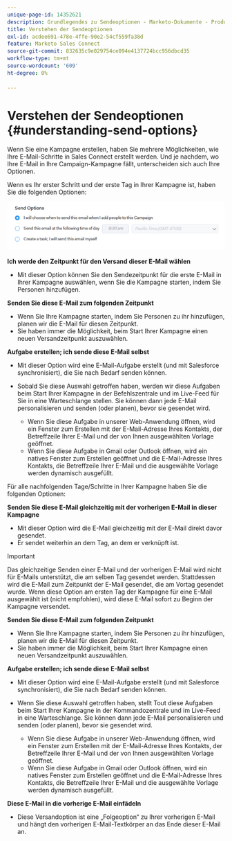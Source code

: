 ```yaml
---
unique-page-id: 14352621
description: Grundlegendes zu Sendeoptionen - Marketo-Dokumente - Produktdokumentation
title: Verstehen der Sendeoptionen
exl-id: acdee691-478e-4ffe-90e2-54cf559fa38d
feature: Marketo Sales Connect
source-git-commit: 832635c9e029754ce094e4137724bcc956dbcd35
workflow-type: tm+mt
source-wordcount: '609'
ht-degree: 0%

---
```


# Verstehen der Sendeoptionen {#understanding-send-options}

Wenn Sie eine Kampagne erstellen, haben Sie mehrere Möglichkeiten, wie Ihre E-Mail-Schritte in Sales Connect erstellt werden. Und je nachdem, wo Ihre E-Mail in Ihre Campaign-Kampagne fällt, unterscheiden sich auch Ihre Optionen.

Wenn es Ihr erster Schritt und der erste Tag in Ihrer Kampagne ist, haben Sie die folgenden Optionen:

![](assets/image2019-10-25-10-43-19.png)

**Ich werde den Zeitpunkt für den Versand dieser E-Mail wählen**

* Mit dieser Option können Sie den Sendezeitpunkt für die erste E-Mail in Ihrer Kampagne auswählen, wenn Sie die Kampagne starten, indem Sie Personen hinzufügen.

**Senden Sie diese E-Mail zum folgenden Zeitpunkt**

* Wenn Sie Ihre Kampagne starten, indem Sie Personen zu ihr hinzufügen, planen wir die E-Mail für diesen Zeitpunkt.
* Sie haben immer die Möglichkeit, beim Start Ihrer Kampagne einen neuen Versandzeitpunkt auszuwählen.

**Aufgabe erstellen; ich sende diese E-Mail selbst**

* Mit dieser Option wird eine E-Mail-Aufgabe erstellt (und mit Salesforce synchronisiert), die Sie nach Bedarf senden können.
* Sobald Sie diese Auswahl getroffen haben, werden wir diese Aufgaben beim Start Ihrer Kampagne in der Befehlszentrale und im Live-Feed für Sie in eine Warteschlange stellen. Sie können dann jede E-Mail personalisieren und senden (oder planen), bevor sie gesendet wird.

   * Wenn Sie diese Aufgabe in unserer Web-Anwendung öffnen, wird ein Fenster zum Erstellen mit der E-Mail-Adresse Ihres Kontakts, der Betreffzeile Ihrer E-Mail und der von Ihnen ausgewählten Vorlage geöffnet.
   * Wenn Sie diese Aufgabe in Gmail oder Outlook öffnen, wird ein natives Fenster zum Erstellen geöffnet und die E-Mail-Adresse Ihres Kontakts, die Betreffzeile Ihrer E-Mail und die ausgewählte Vorlage werden dynamisch ausgefüllt.

Für alle nachfolgenden Tage/Schritte in Ihrer Kampagne haben Sie die folgenden Optionen:

**Senden Sie diese E-Mail gleichzeitig mit der vorherigen E-Mail in dieser Kampagne**

* Mit dieser Option wird die E-Mail gleichzeitig mit der E-Mail direkt davor gesendet.
* Er sendet weiterhin an dem Tag, an dem er verknüpft ist.

>[!IMPORTANT]
>
>Das gleichzeitige Senden einer E-Mail und der vorherigen E-Mail wird nicht für E-Mails unterstützt, die am selben Tag gesendet werden. Stattdessen wird die E-Mail zum Zeitpunkt der E-Mail gesendet, die am Vortag gesendet wurde. Wenn diese Option am ersten Tag der Kampagne für eine E-Mail ausgewählt ist (nicht empfohlen), wird diese E-Mail sofort zu Beginn der Kampagne versendet.

**Senden Sie diese E-Mail zum folgenden Zeitpunkt**

* Wenn Sie Ihre Kampagne starten, indem Sie Personen zu ihr hinzufügen, planen wir die E-Mail für diesen Zeitpunkt.
* Sie haben immer die Möglichkeit, beim Start Ihrer Kampagne einen neuen Versandzeitpunkt auszuwählen.

**Aufgabe erstellen; ich sende diese E-Mail selbst**

* Mit dieser Option wird eine E-Mail-Aufgabe erstellt (und mit Salesforce synchronisiert), die Sie nach Bedarf senden können.
* Wenn Sie diese Auswahl getroffen haben, stellt Tout diese Aufgaben beim Start Ihrer Kampagne in der Kommandozentrale und im Live-Feed in eine Warteschlange. Sie können dann jede E-Mail personalisieren und senden (oder planen), bevor sie gesendet wird.

   * Wenn Sie diese Aufgabe in unserer Web-Anwendung öffnen, wird ein Fenster zum Erstellen mit der E-Mail-Adresse Ihres Kontakts, der Betreffzeile Ihrer E-Mail und der von Ihnen ausgewählten Vorlage geöffnet.
   * Wenn Sie diese Aufgabe in Gmail oder Outlook öffnen, wird ein natives Fenster zum Erstellen geöffnet und die E-Mail-Adresse Ihres Kontakts, die Betreffzeile Ihrer E-Mail und die ausgewählte Vorlage werden dynamisch ausgefüllt.

**Diese E-Mail in die vorherige E-Mail einfädeln**

* Diese Versandoption ist eine „Folgeoption“ zu Ihrer vorherigen E-Mail und hängt den vorherigen E-Mail-Textkörper an das Ende dieser E-Mail an.

